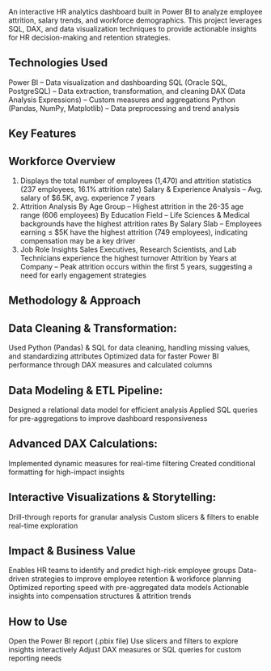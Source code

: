 An interactive HR analytics dashboard built in Power BI to analyze employee attrition, salary trends, and workforce demographics. This project leverages SQL, DAX, and data visualization techniques to provide actionable insights for HR decision-making and retention strategies.

## Technologies Used
Power BI – Data visualization and dashboarding
SQL (Oracle SQL, PostgreSQL) – Data extraction, transformation, and cleaning
DAX (Data Analysis Expressions) – Custom measures and aggregations
Python (Pandas, NumPy, Matplotlib) – Data preprocessing and trend analysis

## Key Features
## Workforce Overview
1) Displays the total number of employees (1,470) and attrition statistics (237 employees, 16.1% attrition rate)
Salary & Experience Analysis – Avg. salary of $6.5K, avg. experience 7 years
2) Attrition Analysis
By Age Group – Highest attrition in the 26-35 age range (606 employees)
By Education Field – Life Sciences & Medical backgrounds have the highest attrition rates
By Salary Slab – Employees earning ≤ $5K have the highest attrition (749 employees), indicating compensation may be a key driver
3) Job Role Insights
Sales Executives, Research Scientists, and Lab Technicians experience the highest turnover
Attrition by Years at Company – Peak attrition occurs within the first 5 years, suggesting a need for early engagement strategies

## Methodology & Approach
## Data Cleaning & Transformation:
Used Python (Pandas) & SQL for data cleaning, handling missing values, and standardizing attributes
Optimized data for faster Power BI performance through DAX measures and calculated columns

## Data Modeling & ETL Pipeline:
Designed a relational data model for efficient analysis
Applied SQL queries for pre-aggregations to improve dashboard responsiveness

## Advanced DAX Calculations:
Implemented dynamic measures for real-time filtering
Created conditional formatting for high-impact insights

## Interactive Visualizations & Storytelling:
Drill-through reports for granular analysis
Custom slicers & filters to enable real-time exploration

## Impact & Business Value
Enables HR teams to identify and predict high-risk employee groups
Data-driven strategies to improve employee retention & workforce planning
Optimized reporting speed with pre-aggregated data models
Actionable insights into compensation structures & attrition trends

## How to Use
Open the Power BI report (.pbix file)
Use slicers and filters to explore insights interactively
Adjust DAX measures or SQL queries for custom reporting needs









